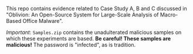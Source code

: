 This repo contains evidence related to Case Study A, B and C discussed in "Oblivion: An Open-Source System for Large-Scale Analysis of Macro-Based Office Malware".

*Important*: `Samples.zip` contains the unadulterated malicious samples on which these experiments are based. **Be careful! These samples are malicious!** The password is "infected", as is tradition.
